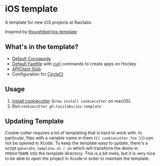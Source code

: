 # iOS template

A template for new iOS projects at Raizlabs.

Inspired by [thoughtbot]/[ios-template]

[thoughtbot]: https://thoughtbot.com/
[ios-template]: https://github.com/thoughtbot/ios-template

## What's in the template?

 - [Default Cocoapods][pods]
 - [Default Fastfile][fastfile] with [curl][hockey] commands to create apps on Hockey
 - [APIClient Stub][apiclient]
 - Configuration for [CircleCI]

[pods]: %7B%7B%20cookiecutter.project_name%20%7B%7B/app/Podfile
[fastfile]: %7B%7B%20cookiecutter.project_name%20%7B%7B/app/fastlane/Fastfile
[apiclient]: %7B%7B%20cookiecutter.project_name%20%7B%7B/app/%7B%7B%20cookiecutter.project_name%20%7B%7B/API
[CircleCI]: %7B%7B%20cookiecutter.project_name%20%7B%7B/circle.yml
[hockey]: cookiecutter.json

## Usage

1. [Install cookiecutter][cookiecutter] (`brew install cookiecutter` on
   macOS).
2. Run `cookiecutter gh:raizlabs/ios-template`

[cookiecutter]: http://cookiecutter.readthedocs.org/en/latest/installation.html



## Updating Template

Cookie cutter requires a lot of templating that is hard to work with. In particular, files with a variable name in them (`{{ cookiecutter.foo }}`) can not be opened in Xcode. To keep the template easy to update, there's a script `generate_template.sh | sh` which will transform the demo in `PRODUCTNAME` into the template directory. This is a bit meta, but it is very nice to be able to open the project in Xcode in order to maintain the template.
